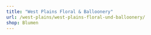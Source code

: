 ```yaml
---
title: "West Plains Floral & Balloonery"
url: /west-plains/west-plains-floral-und-balloonery/
shop: Blumen
---
```

